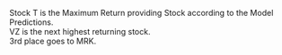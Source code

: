 Stock T is the Maximum Return providing Stock according to the Model Predictions.<br/>
VZ is the next highest returning stock.<br/>
3rd place goes to MRK.<br/>
